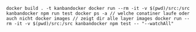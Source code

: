 `
docker build . -t kanbandocker
docker run --rm -it -v $(pwd)/src:/src kanbandocker npm run test
docker ps -a // welche conatiner laufe oder auch nicht
docker images // zeigt dir alle layer images
docker run --rm -it -v $(pwd)/src:/src kanbandocker npm test -- "--watchAll"
`



